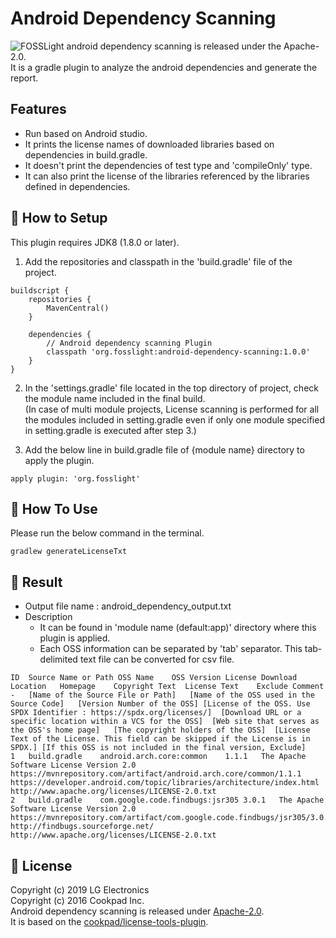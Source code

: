 # Android Dependency Scanning
<img src="https://img.shields.io/badge/license-Apache--2.0-green" alt="FOSSLight android dependency scanning is released under the Apache-2.0." />
It is a gradle plugin to analyze the android dependencies and generate the report.

## Features
- Run based on Android studio.
- It prints the license names of downloaded libraries based on dependencies in build.gradle.
- It doesn't print the dependencies of test type and 'compileOnly' type.
- It can also print the license of the libraries referenced by the libraries defined in dependencies.


## 🎉 How to Setup

This plugin requires JDK8 (1.8.0 or later).

1. Add the repositories and classpath in the 'build.gradle' file of the project.
```
buildscript {
    repositories {
        MavenCentral()
    }

    dependencies {
        // Android dependency scanning Plugin
        classpath 'org.fosslight:android-dependency-scanning:1.0.0'
    }
}
```
2. In the 'settings.gradle' file located in the top directory of project, check the module name included in the final build.  
(In case of multi module projects, License scanning is performed for all the modules included in setting.gradle even if only one module specified in setting.gradle is executed after step 3.)  

3. Add the below line in build.gradle file of {module name} directory to apply the plugin.
```
apply plugin: 'org.fosslight'
```


## 🚀 How To Use

Please run the below command in the terminal.
```
gradlew generateLicenseTxt
```


## 📁 Result
- Output file name : android_dependency_output.txt
- Description
  - It can be found in 'module name (default:app)' directory where this plugin is applied.
  - Each OSS information can be separated by 'tab' separator. This tab-delimited text file can be converted for csv file.

```
ID	Source Name or Path	OSS Name	OSS Version	License	Download Location	Homepage	Copyright Text	License Text	Exclude	Comment
-	[Name of the Source File or Path]	[Name of the OSS used in the Source Code]	[Version Number of the OSS]	[License of the OSS. Use SPDX Identifier : https://spdx.org/licenses/]	[Download URL or a specific location within a VCS for the OSS]	[Web site that serves as the OSS's home page]	[The copyright holders of the OSS]	[License Text of the License. This field can be skipped if the License is in SPDX.]	[If this OSS is not included in the final version, Exclude]	
1	build.gradle	android.arch.core:common	1.1.1	The Apache Software License Version 2.0	https://mvnrepository.com/artifact/android.arch.core/common/1.1.1	https://developer.android.com/topic/libraries/architecture/index.html		http://www.apache.org/licenses/LICENSE-2.0.txt
2	build.gradle	com.google.code.findbugs:jsr305	3.0.1	The Apache Software License Version 2.0	https://mvnrepository.com/artifact/com.google.code.findbugs/jsr305/3.0.1	http://findbugs.sourceforge.net/		http://www.apache.org/licenses/LICENSE-2.0.txt
```


## 📄 License
Copyright (c) 2019 LG Electronics  
Copyright (c) 2016 Cookpad Inc.  
Android dependency scanning is released under [Apache-2.0](LICENSE.md).  
It is based on the [cookpad/license-tools-plugin](https://github.com/cookpad/license-tools-plugin).
